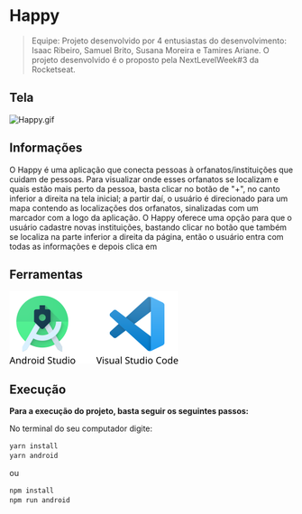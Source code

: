 # Happy

> Equipe: Projeto desenvolvido por 4 entusiastas do desenvolvimento: Isaac Ribeiro, Samuel Brito, Susana Moreira e Tamires Ariane. O projeto desenvolvido é o proposto pela NextLevelWeek#3 da Rocketseat. 

## Tela

![Happy.gif](https://media.giphy.com/media/JAwSpBWaquHNFGhsJQ/giphy.gif)

## Informações

O Happy é uma aplicação que conecta pessoas à orfanatos/instituições que cuidam de pessoas. Para visualizar onde esses orfanatos se localizam e quais estão mais perto da pessoa, basta clicar no botão de "+", no canto inferior a direita na tela inicial; a partir daí, o usuário é direcionado para um mapa contendo as localizações dos orfanatos, sinalizadas com um marcador com a logo da aplicação. O Happy oferece uma opção para que o usuário cadastre novas instituições, bastando clicar no botão que também se localiza na parte inferior a direita da página, então o usuário entra com todas as informações e depois clica em   

## Ferramentas

![ferramentas.png](https://github.com/SusanaMCosta/calculadora/blob/master/ferramentas.png)

## Execução

**Para a execução do projeto, basta seguir os seguintes passos:**

No terminal do seu computador digite:

```sh
yarn install
yarn android
```
ou

```sh
npm install
npm run android
```
